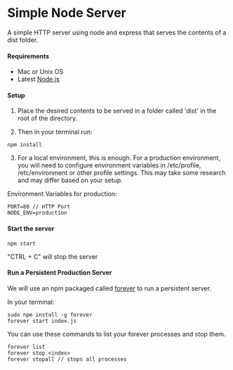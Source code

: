 # Simple Node Server
A simple HTTP server using node and express that serves the contents of a dist folder.

#### Requirements
* Mac or Unix OS
* Latest [Node.js](https://nodejs.org/en/)

#### Setup
1. Place the desired contents to be served in a folder called 'dist' in the root of the directory.

2. Then in your terminal run:

```
npm install
```

3. For a local environment, this is enough. For a production environment, you will need to configure environment variables in /etc/profile, /etc/environment or other profile settings. This may take some research and may differ based on your setup.

Environment Variables for production:
```
PORT=80 // HTTP Port
NODE_ENV=production
```

#### Start the server
```
npm start
```
"CTRL + C" will stop the server

#### Run a Persistent Production Server
We will use an npm packaged called [forever](https://github.com/foreverjs/forever) to run a persistent server.

In your terminal:
```
sudo npm install -g forever
forever start index.js
```

You can use these commands to list your forever processes and stop them.
```
forever list
forever stop <index>
forever stopall // stops all processes
```
